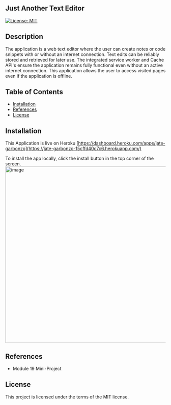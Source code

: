## Just Another Text Editor

[![License: MIT](https://img.shields.io/badge/License-MIT-yellow.svg)](https://opensource.org/licenses/MIT)

## Description

The application is a web text editor where the user can create notes or code snippets with or without an internet connection. Text edits can be reliably stored and retrieved for later use. The integrated service worker and Cache API's ensure the application remains fully functional even without an active internet connection. This application allows the user to access visited pages even if the application is offline.


## Table of Contents

* [Installation](#installation)
* [References](#references)
* [License](#license)

## Installation

This Application is live on Heroku [https://dashboard.heroku.com/apps/jate-garbonzo](https://jate-garbonzo-15cffd40c7c6.herokuapp.com/) 

To install the app locally, click the install button in the top corner of the screen. 
<img width="555" alt="image" src="https://github.com/Roqieux/Text-Editor/assets/133982261/008b1aac-9285-4f71-bf27-f39150d97b68">

## References

*   Module 19 Mini-Project
 
## License

This project is licensed under the terms of the MIT license.
